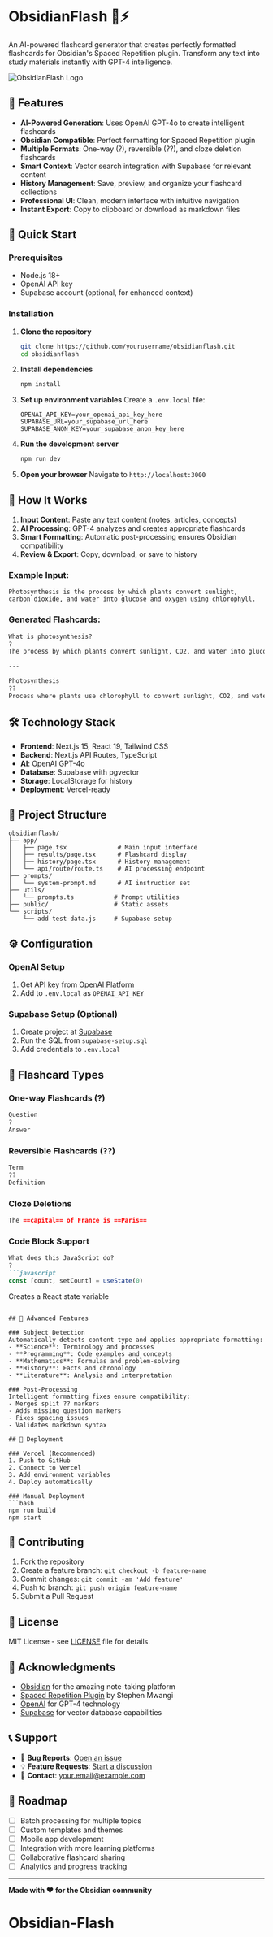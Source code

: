 # ObsidianFlash 🧠⚡

An AI-powered flashcard generator that creates perfectly formatted flashcards for Obsidian's Spaced Repetition plugin. Transform any text into study materials instantly with GPT-4 intelligence.

![ObsidianFlash Logo](public/Obsidian_Flash.png)

## 🌟 Features

- **AI-Powered Generation**: Uses OpenAI GPT-4o to create intelligent flashcards
- **Obsidian Compatible**: Perfect formatting for Spaced Repetition plugin
- **Multiple Formats**: One-way (?), reversible (??), and cloze deletion flashcards
- **Smart Context**: Vector search integration with Supabase for relevant content
- **History Management**: Save, preview, and organize your flashcard collections
- **Professional UI**: Clean, modern interface with intuitive navigation
- **Instant Export**: Copy to clipboard or download as markdown files

## 🚀 Quick Start

### Prerequisites
- Node.js 18+ 
- OpenAI API key
- Supabase account (optional, for enhanced context)

### Installation

1. **Clone the repository**
   ```bash
   git clone https://github.com/yourusername/obsidianflash.git
   cd obsidianflash
   ```

2. **Install dependencies**
   ```bash
   npm install
   ```

3. **Set up environment variables**
   Create a `.env.local` file:
   ```env
   OPENAI_API_KEY=your_openai_api_key_here
   SUPABASE_URL=your_supabase_url_here
   SUPABASE_ANON_KEY=your_supabase_anon_key_here
   ```

4. **Run the development server**
   ```bash
   npm run dev
   ```

5. **Open your browser**
   Navigate to `http://localhost:3000`

## 📖 How It Works

1. **Input Content**: Paste any text content (notes, articles, concepts)
2. **AI Processing**: GPT-4 analyzes and creates appropriate flashcards
3. **Smart Formatting**: Automatic post-processing ensures Obsidian compatibility
4. **Review & Export**: Copy, download, or save to history

### Example Input:
```
Photosynthesis is the process by which plants convert sunlight, 
carbon dioxide, and water into glucose and oxygen using chlorophyll.
```

### Generated Flashcards:
```markdown
What is photosynthesis?
?
The process by which plants convert sunlight, CO2, and water into glucose and oxygen

---

Photosynthesis
??
Process where plants use chlorophyll to convert sunlight, CO2, and water into glucose and oxygen
```

## 🛠️ Technology Stack

- **Frontend**: Next.js 15, React 19, Tailwind CSS
- **Backend**: Next.js API Routes, TypeScript
- **AI**: OpenAI GPT-4o
- **Database**: Supabase with pgvector
- **Storage**: LocalStorage for history
- **Deployment**: Vercel-ready

## 📁 Project Structure

```
obsidianflash/
├── app/
│   ├── page.tsx              # Main input interface
│   ├── results/page.tsx      # Flashcard display
│   ├── history/page.tsx      # History management
│   └── api/route/route.ts    # AI processing endpoint
├── prompts/
│   └── system-prompt.md      # AI instruction set
├── utils/
│   └── prompts.ts           # Prompt utilities
├── public/                  # Static assets
└── scripts/
    └── add-test-data.js     # Supabase setup
```

## ⚙️ Configuration

### OpenAI Setup
1. Get API key from [OpenAI Platform](https://platform.openai.com/)
2. Add to `.env.local` as `OPENAI_API_KEY`

### Supabase Setup (Optional)
1. Create project at [Supabase](https://supabase.com/)
2. Run the SQL from `supabase-setup.sql`
3. Add credentials to `.env.local`

## 🎯 Flashcard Types

### One-way Flashcards (?)
```markdown
Question
?
Answer
```

### Reversible Flashcards (??)
```markdown
Term
??
Definition
```

### Cloze Deletions
```markdown
The ==capital== of France is ==Paris==
```

### Code Block Support
```markdown
What does this JavaScript do?
?
```javascript
const [count, setCount] = useState(0)
```
Creates a React state variable
```

## 🔧 Advanced Features

### Subject Detection
Automatically detects content type and applies appropriate formatting:
- **Science**: Terminology and processes
- **Programming**: Code examples and concepts  
- **Mathematics**: Formulas and problem-solving
- **History**: Facts and chronology
- **Literature**: Analysis and interpretation

### Post-Processing
Intelligent formatting fixes ensure compatibility:
- Merges split ?? markers
- Adds missing question markers
- Fixes spacing issues
- Validates markdown syntax

## 🚀 Deployment

### Vercel (Recommended)
1. Push to GitHub
2. Connect to Vercel
3. Add environment variables
4. Deploy automatically

### Manual Deployment
```bash
npm run build
npm start
```

## 🤝 Contributing

1. Fork the repository
2. Create a feature branch: `git checkout -b feature-name`
3. Commit changes: `git commit -am 'Add feature'`
4. Push to branch: `git push origin feature-name`
5. Submit a Pull Request

## 📄 License

MIT License - see [LICENSE](LICENSE) file for details.

## 🙏 Acknowledgments

- [Obsidian](https://obsidian.md/) for the amazing note-taking platform
- [Spaced Repetition Plugin](https://github.com/st3v3nmw/obsidian-spaced-repetition) by Stephen Mwangi
- [OpenAI](https://openai.com/) for GPT-4 technology
- [Supabase](https://supabase.com/) for vector database capabilities

## 📞 Support

- 🐛 **Bug Reports**: [Open an issue](https://github.com/yourusername/obsidianflash/issues)
- 💡 **Feature Requests**: [Start a discussion](https://github.com/yourusername/obsidianflash/discussions)
- 📧 **Contact**: your.email@example.com

## 🎯 Roadmap

- [ ] Batch processing for multiple topics
- [ ] Custom templates and themes
- [ ] Mobile app development
- [ ] Integration with more learning platforms
- [ ] Collaborative flashcard sharing
- [ ] Analytics and progress tracking

---

**Made with ❤️ for the Obsidian community**

# Obsidian-Flash